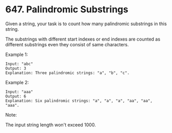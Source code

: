 # 647. Palindromic Substrings

Given a string, your task is to count how many palindromic substrings in this string.

The substrings with different start indexes or end indexes are counted as different substrings even they consist of same characters.

Example 1:

```text
Input: "abc"
Output: 3
Explanation: Three palindromic strings: "a", "b", "c".
```

Example 2:

```text
Input: "aaa"
Output: 6
Explanation: Six palindromic strings: "a", "a", "a", "aa", "aa", "aaa".
```

Note:

The input string length won't exceed 1000.
